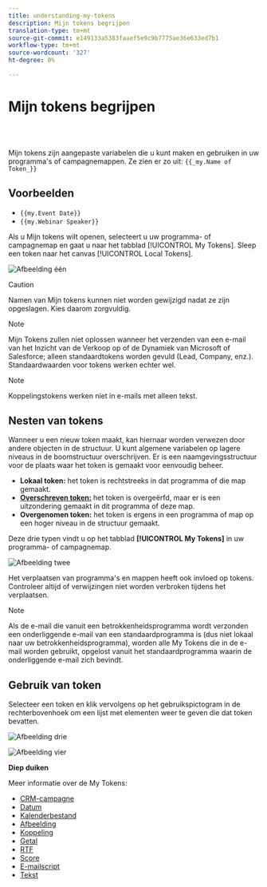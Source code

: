 ```yaml
---
title: understanding-my-tokens
description: Mijn tokens begrijpen
translation-type: tm+mt
source-git-commit: e149133a5383faaef5e9c9b7775ae36e633ed7b1
workflow-type: tm+mt
source-wordcount: '327'
ht-degree: 0%

---
```



# Mijn tokens begrijpen

<br> 

Mijn tokens zijn aangepaste variabelen die u kunt maken en gebruiken in uw programma&#39;s of campagnemappen. Ze zien er zo uit: `{{_my.Name of Token_}}`

## Voorbeelden

* `{{my.Event Date}}`
* `{{my.Webinar Speaker}}`

Als u Mijn tokens wilt openen, selecteert u uw programma- of campagnemap en gaat u naar het tabblad [!UICONTROL My Tokens]. Sleep een token naar het canvas [!UICONTROL Local Tokens].

![Afbeelding één](/help/sky/assets/my-tokens/understanding-my-tokens/understanding-my-tokens-1.png)

>[!CAUTION]
>
>Namen van Mijn tokens kunnen niet worden gewijzigd nadat ze zijn opgeslagen. Kies daarom zorgvuldig.

>[!NOTE]
>
>Mijn Tokens zullen niet oplossen wanneer het verzenden van een e-mail van het Inzicht van de Verkoop op of de Dynamiek van Microsoft of Salesforce; alleen standaardtokens worden gevuld (Lead, Company, enz.). Standaardwaarden voor tokens werken echter wel.

>[!NOTE]
>
>Koppelingstokens werken niet in e-mails met alleen tekst.

## Nesten van tokens

Wanneer u een nieuw token maakt, kan hiernaar worden verwezen door andere objecten in de structuur. U kunt algemene variabelen op lagere niveaus in de boomstructuur overschrijven. Er is een naamgevingsstructuur voor de plaats waar het token is gemaakt voor eenvoudig beheer.

* **Lokaal token:** het token is rechtstreeks in dat programma of die map gemaakt.
* **[Overschreven token:](/help/sky/override-an-inherited-my-token.md)** het token is overgeërfd, maar er is een uitzondering gemaakt in dit programma of deze map.
* **Overgenomen token:** het token is ergens in een programma of map op een hoger niveau in de structuur gemaakt.

Deze drie typen vindt u op het tabblad **[!UICONTROL My Tokens]** in uw programma- of campagnemap.

![Afbeelding twee](/help/sky/assets/my-tokens/understanding-my-tokens/understanding-my-tokens-2.png)

Het verplaatsen van programma&#39;s en mappen heeft ook invloed op tokens. Controleer altijd of verwijzingen niet worden verbroken tijdens het verplaatsen.

>[!NOTE]
>
>Als de e-mail die vanuit een betrokkenheidsprogramma wordt verzonden een onderliggende e-mail van een standaardprogramma is (dus niet lokaal naar uw betrokkenheidsprogramma), worden alle My Tokens die in de e-mail worden gebruikt, opgelost vanuit het standaardprogramma waarin de onderliggende e-mail zich bevindt.

## Gebruik van token

Selecteer een token en klik vervolgens op het gebruikspictogram in de rechterbovenhoek om een lijst met elementen weer te geven die dat token bevatten.

![Afbeelding drie](/help/sky/assets/my-tokens/understanding-my-tokens/understanding-my-tokens-3.png)

![Afbeelding vier](/help/sky/assets/my-tokens/understanding-my-tokens/understanding-my-tokens-4.png)

**Diep duiken**

Meer informatie over de My Tokens:

* [CRM-campagne](/help/sky/my-token-crm-campaign.md)
* [Datum](/help/sky/my-token-date.md)
* [Kalenderbestand](/help/sky/my-token-calendar-file.md)
* [Afbeelding](/help/sky/my-token-image.md)
* [Koppeling](/help/sky/my-token-link.md)
* [Getal](/help/sky/my-token-number.md)
* [RTF](/help/sky/my-token-rich-text.md)
* [Score](/help/sky/my-token-score.md)
* [E-mailscript](/help/sky/my-token-email-script.md)
* [Tekst](/help/sky/my-token-text.md)
